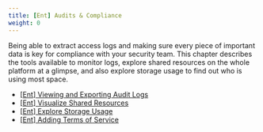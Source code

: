 ```yaml
---
title: [Ent] Audits & Compliance
weight: 0
---
```

Being able to extract access logs and making sure every piece of important data is key for compliance with your security team. This chapter describes the tools available to monitor logs, explore shared resources on the whole platform at a glimpse, and also explore storage usage to find out who is using most space.

* [[Ent] Viewing and Exporting Audit Logs](../ent-viewing-and-exporting-audit-logs/)
* [[Ent] Visualize Shared Resources](../ent-visualize-shared-resources/)
* [[Ent] Explore Storage Usage](../ent-explore-storage-usage/)
* [[Ent] Adding Terms of Service](../ent-adding-terms-of-service/)
